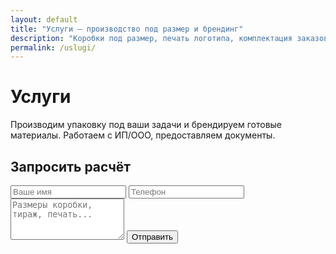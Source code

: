 ```yaml
---
layout: default
title: "Услуги — производство под размер и брендинг"
description: "Коробки под размер, печать логотипа, комплектация заказов."
permalink: /uslugi/
---
```


<h1>Услуги</h1>
<p>Производим упаковку под ваши задачи и брендируем готовые материалы. Работаем с ИП/ООО, предоставляем документы.</p>

<h2>Запросить расчёт</h2>
<form action="https://formspree.io/f/XXXXXXXX" method="POST" style="max-width:560px">
  <input class="form-control mb-2" type="text" name="name" placeholder="Ваше имя" required>
  <input class="form-control mb-2" type="tel" name="phone" placeholder="Телефон" required>
  <textarea class="form-control mb-2" name="brief" rows="4" placeholder="Размеры коробки, тираж, печать..."></textarea>
  <button class="btn btn-gradient" type="submit">Отправить</button>
</form>
